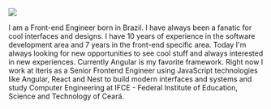 ![](https://github-readme-stats.vercel.app/api/top-langs/?username=marcio133&theme=dark&hide_border=false&include_all_commits=true&count_private=true&layout=compact)
<p>
I am a Front-end Engineer born in Brazil. I have always been a fanatic for cool interfaces and designs. I have 10 years of experience in the software development area and 7 years in the front-end specific area. 
Today I'm always looking for new opportunities to see cool stuff and always interested in new experiences. 
Currently Angular is my favorite framework. Right now I work at Iteris as a Senior Frontend Engineer using JavaScript technologies like Angular, React and Nest to build modern interfaces and systems and study Computer Engineering at IFCE - Federal Institute of Education, Science and Technology of Ceará.
</p>
